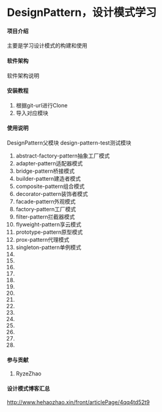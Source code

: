 # DesignPattern，设计模式学习

#### 项目介绍
主要是学习设计模式的构建和使用
#### 软件架构
软件架构说明


#### 安装教程

1. 根据git-url进行Clone
2. 导入对应模块

#### 使用说明
DesignPattern父模块
design-pattern-test测试模块

1. abstract-factory-pattern抽象工厂模式
2. adapter-pattern适配器模式
3. bridge-pattern桥接模式
4. builder-pattern建造者模式
5. composite-pattern组合模式
6. decorator-pattern装饰者模式 
7. facade-pattern外观模式
8. factory-pattern工厂模式
9. filter-pattern拦截器模式 
10. flyweight-pattern享云模式
11. prototype-pattern原型模式
12. prox-pattern代理模式
13. singleton-pattern单例模式
14. 
15. 
16. 
17. 
18. 
19. 
20. 
21. 
22. 
23. 
24. 
25. 
26. 
27. 
28. 











#### 参与贡献

1. RyzeZhao

#### 设计模式博客汇总
http://www.hehaozhao.xin/front/articlePage/4qq4td52t9
